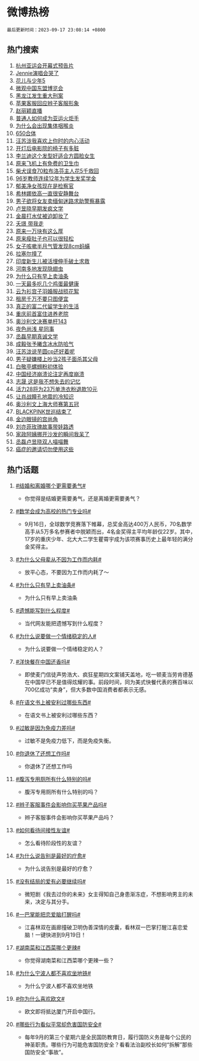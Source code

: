 # 微博热榜

`最后更新时间：2023-09-17 23:08:14 +0800`

## 热门搜索

1. [杭州亚运会开幕式预告片](https://m.weibo.cn/search?containerid=100103type%3D1%26t%3D10%26q%3D%23%E6%9D%AD%E5%B7%9E%E4%BA%9A%E8%BF%90%E4%BC%9A%E5%BC%80%E5%B9%95%E5%BC%8F%E9%A2%84%E5%91%8A%E7%89%87%23&stream_entry_id=51&isnewpage=1&extparam=seat%3D1%26filter_type%3Drealtimehot%26pos%3D0%26cate%3D10103%26dgr%3D0%26stream_entry_id%3D51%26c_type%3D51%26display_time%3D1694963293%26pre_seqid%3D1694963293708027168193)
1. [Jennie演唱会哭了](https://m.weibo.cn/search?containerid=100103type%3D1%26t%3D10%26q%3D%23Jennie%E6%BC%94%E5%94%B1%E4%BC%9A%E5%93%AD%E4%BA%86%23&stream_entry_id=31&isnewpage=1&extparam=seat%3D1%26filter_type%3Drealtimehot%26c_type%3D31%26flag%3D2%26band_rank%3D1%26q%3D%2523Jennie%25E6%25BC%2594%25E5%2594%25B1%25E4%25BC%259A%25E5%2593%25AD%25E4%25BA%2586%2523%26lcate%3D5001%26realpos%3D1%26pos%3D0%26cate%3D5001%26dgr%3D0%26stream_entry_id%3D31%26display_time%3D1694963293%26pre_seqid%3D1694963293708027168193)
1. [花儿与少年5](https://m.weibo.cn/search?containerid=100103type%3D1%26t%3D10%26q%3D%E8%8A%B1%E5%84%BF%E4%B8%8E%E5%B0%91%E5%B9%B45&stream_entry_id=31&isnewpage=1&extparam=seat%3D1%26filter_type%3Drealtimehot%26c_type%3D31%26flag%3D0%26band_rank%3D2%26q%3D%25E8%258A%25B1%25E5%2584%25BF%25E4%25B8%258E%25E5%25B0%2591%25E5%25B9%25B45%26lcate%3D5001%26realpos%3D2%26pos%3D1%26cate%3D5001%26dgr%3D0%26stream_entry_id%3D31%26display_time%3D1694963293%26pre_seqid%3D1694963293708027168193)
1. [微观中国东盟博览会](https://m.weibo.cn/search?containerid=100103type%3D1%26t%3D10%26q%3D%23%E5%BE%AE%E8%A7%82%E4%B8%AD%E5%9B%BD%E4%B8%9C%E7%9B%9F%E5%8D%9A%E8%A7%88%E4%BC%9A%23&stream_entry_id=31&isnewpage=1&extparam=seat%3D1%26filter_type%3Drealtimehot%26c_type%3D31%26flag%3D0%26band_rank%3D3%26q%3D%2523%25E5%25BE%25AE%25E8%25A7%2582%25E4%25B8%25AD%25E5%259B%25BD%25E4%25B8%259C%25E7%259B%259F%25E5%258D%259A%25E8%25A7%2588%25E4%25BC%259A%2523%26lcate%3D5001%26realpos%3D3%26pos%3D2%26cate%3D5001%26dgr%3D0%26stream_entry_id%3D31%26display_time%3D1694963293%26pre_seqid%3D1694963293708027168193)
1. [黑龙江发生重大刑案](https://m.weibo.cn/search?containerid=100103type%3D1%26t%3D10%26q%3D%23%E9%BB%91%E9%BE%99%E6%B1%9F%E5%8F%91%E7%94%9F%E9%87%8D%E5%A4%A7%E5%88%91%E6%A1%88%23&stream_entry_id=31&isnewpage=1&extparam=seat%3D1%26filter_type%3Drealtimehot%26c_type%3D31%26flag%3D2%26band_rank%3D4%26q%3D%2523%25E9%25BB%2591%25E9%25BE%2599%25E6%25B1%259F%25E5%258F%2591%25E7%2594%259F%25E9%2587%258D%25E5%25A4%25A7%25E5%2588%2591%25E6%25A1%2588%2523%26lcate%3D5001%26realpos%3D4%26pos%3D3%26cate%3D5001%26dgr%3D0%26stream_entry_id%3D31%26display_time%3D1694963293%26pre_seqid%3D1694963293708027168193)
1. [苹果客服回应辫子客服形象](https://m.weibo.cn/search?containerid=100103type%3D1%26t%3D10%26q%3D%23%E8%8B%B9%E6%9E%9C%E5%AE%A2%E6%9C%8D%E5%9B%9E%E5%BA%94%E8%BE%AB%E5%AD%90%E5%AE%A2%E6%9C%8D%E5%BD%A2%E8%B1%A1%23&stream_entry_id=31&isnewpage=1&extparam=seat%3D1%26filter_type%3Drealtimehot%26c_type%3D31%26flag%3D0%26band_rank%3D5%26q%3D%2523%25E8%258B%25B9%25E6%259E%259C%25E5%25AE%25A2%25E6%259C%258D%25E5%259B%259E%25E5%25BA%2594%25E8%25BE%25AB%25E5%25AD%2590%25E5%25AE%25A2%25E6%259C%258D%25E5%25BD%25A2%25E8%25B1%25A1%2523%26lcate%3D5001%26realpos%3D5%26pos%3D4%26cate%3D5001%26dgr%3D0%26stream_entry_id%3D31%26display_time%3D1694963293%26pre_seqid%3D1694963293708027168193)
1. [赵丽颖直播](https://m.weibo.cn/search?containerid=100103type%3D1%26t%3D10%26q%3D%E8%B5%B5%E4%B8%BD%E9%A2%96%E7%9B%B4%E6%92%AD&stream_entry_id=31&isnewpage=1&extparam=seat%3D1%26filter_type%3Drealtimehot%26c_type%3D31%26flag%3D0%26band_rank%3D6%26q%3D%25E8%25B5%25B5%25E4%25B8%25BD%25E9%25A2%2596%25E7%259B%25B4%25E6%2592%25AD%26lcate%3D5001%26realpos%3D6%26pos%3D5%26cate%3D5001%26dgr%3D0%26stream_entry_id%3D31%26display_time%3D1694963293%26pre_seqid%3D1694963293708027168193)
1. [普通人如何成为亚运火炬手](https://m.weibo.cn/search?containerid=100103type%3D1%26t%3D10%26q%3D%23%E6%99%AE%E9%80%9A%E4%BA%BA%E5%A6%82%E4%BD%95%E6%88%90%E4%B8%BA%E4%BA%9A%E8%BF%90%E7%81%AB%E7%82%AC%E6%89%8B%23&stream_entry_id=31&isnewpage=1&extparam=seat%3D1%26filter_type%3Drealtimehot%26topic_ad%3D1%26dgr%3D0%26lcate%3D5001%26q%3D%2523%25E6%2599%25AE%25E9%2580%259A%25E4%25BA%25BA%25E5%25A6%2582%25E4%25BD%2595%25E6%2588%2590%25E4%25B8%25BA%25E4%25BA%259A%25E8%25BF%2590%25E7%2581%25AB%25E7%2582%25AC%25E6%2589%258B%2523%26adid%3D203797%26cate%3D5001%26pos%3D6%26c_type%3D31%26is_ad_pos%3D1%26stream_entry_id%3D31%26band_rank%3D7%26display_time%3D1694963293%26pre_seqid%3D1694963293708027168193)
1. [为什么会出现集体咽喉炎](https://m.weibo.cn/search?containerid=100103type%3D1%26t%3D10%26q%3D%23%E4%B8%BA%E4%BB%80%E4%B9%88%E4%BC%9A%E5%87%BA%E7%8E%B0%E9%9B%86%E4%BD%93%E5%92%BD%E5%96%89%E7%82%8E%23&stream_entry_id=31&isnewpage=1&extparam=seat%3D1%26filter_type%3Drealtimehot%26c_type%3D31%26flag%3D0%26band_rank%3D7%26q%3D%2523%25E4%25B8%25BA%25E4%25BB%2580%25E4%25B9%2588%25E4%25BC%259A%25E5%2587%25BA%25E7%258E%25B0%25E9%259B%2586%25E4%25BD%2593%25E5%2592%25BD%25E5%2596%2589%25E7%2582%258E%2523%26lcate%3D5001%26realpos%3D7%26pos%3D7%26cate%3D5001%26dgr%3D0%26stream_entry_id%3D31%26display_time%3D1694963293%26pre_seqid%3D1694963293708027168193)
1. [650合体](https://m.weibo.cn/search?containerid=100103type%3D1%26t%3D10%26q%3D650%E5%90%88%E4%BD%93&stream_entry_id=31&isnewpage=1&extparam=seat%3D1%26filter_type%3Drealtimehot%26c_type%3D31%26flag%3D1%26band_rank%3D8%26q%3D650%25E5%2590%2588%25E4%25BD%2593%26lcate%3D5001%26realpos%3D8%26pos%3D8%26cate%3D5001%26dgr%3D0%26stream_entry_id%3D31%26display_time%3D1694963293%26pre_seqid%3D1694963293708027168193)
1. [汪苏泷我喜欢上你时的内心活动](https://m.weibo.cn/search?containerid=100103type%3D1%26t%3D10%26q%3D%23%E6%B1%AA%E8%8B%8F%E6%B3%B7%E6%88%91%E5%96%9C%E6%AC%A2%E4%B8%8A%E4%BD%A0%E6%97%B6%E7%9A%84%E5%86%85%E5%BF%83%E6%B4%BB%E5%8A%A8%23&stream_entry_id=31&isnewpage=1&extparam=seat%3D1%26filter_type%3Drealtimehot%26c_type%3D31%26flag%3D1%26band_rank%3D9%26q%3D%2523%25E6%25B1%25AA%25E8%258B%258F%25E6%25B3%25B7%25E6%2588%2591%25E5%2596%259C%25E6%25AC%25A2%25E4%25B8%258A%25E4%25BD%25A0%25E6%2597%25B6%25E7%259A%2584%25E5%2586%2585%25E5%25BF%2583%25E6%25B4%25BB%25E5%258A%25A8%2523%26lcate%3D5001%26realpos%3D9%26pos%3D9%26cate%3D5001%26dgr%3D0%26stream_entry_id%3D31%26display_time%3D1694963293%26pre_seqid%3D1694963293708027168193)
1. [开灯后电影院的椅子有多脏](https://m.weibo.cn/search?containerid=100103type%3D1%26t%3D10%26q%3D%23%E5%BC%80%E7%81%AF%E5%90%8E%E7%94%B5%E5%BD%B1%E9%99%A2%E7%9A%84%E6%A4%85%E5%AD%90%E6%9C%89%E5%A4%9A%E8%84%8F%23&stream_entry_id=31&isnewpage=1&extparam=seat%3D1%26filter_type%3Drealtimehot%26c_type%3D31%26flag%3D0%26band_rank%3D10%26q%3D%2523%25E5%25BC%2580%25E7%2581%25AF%25E5%2590%258E%25E7%2594%25B5%25E5%25BD%25B1%25E9%2599%25A2%25E7%259A%2584%25E6%25A4%2585%25E5%25AD%2590%25E6%259C%2589%25E5%25A4%259A%25E8%2584%258F%2523%26lcate%3D5001%26realpos%3D10%26pos%3D10%26cate%3D5001%26dgr%3D0%26stream_entry_id%3D31%26display_time%3D1694963293%26pre_seqid%3D1694963293708027168193)
1. [李兰迪这个发型好适合方圆脸女生](https://m.weibo.cn/search?containerid=100103type%3D1%26t%3D10%26q%3D%E6%9D%8E%E5%85%B0%E8%BF%AA%E8%BF%99%E4%B8%AA%E5%8F%91%E5%9E%8B%E5%A5%BD%E9%80%82%E5%90%88%E6%96%B9%E5%9C%86%E8%84%B8%E5%A5%B3%E7%94%9F&stream_entry_id=31&isnewpage=1&extparam=seat%3D1%26filter_type%3Drealtimehot%26c_type%3D31%26flag%3D1%26band_rank%3D11%26q%3D%25E6%259D%258E%25E5%2585%25B0%25E8%25BF%25AA%25E8%25BF%2599%25E4%25B8%25AA%25E5%258F%2591%25E5%259E%258B%25E5%25A5%25BD%25E9%2580%2582%25E5%2590%2588%25E6%2596%25B9%25E5%259C%2586%25E8%2584%25B8%25E5%25A5%25B3%25E7%2594%259F%26lcate%3D5001%26realpos%3D11%26pos%3D11%26cate%3D5001%26dgr%3D0%26stream_entry_id%3D31%26display_time%3D1694963293%26pre_seqid%3D1694963293708027168193)
1. [原来飞机上有免费的卫生巾](https://m.weibo.cn/search?containerid=100103type%3D1%26t%3D10%26q%3D%23%E5%8E%9F%E6%9D%A5%E9%A3%9E%E6%9C%BA%E4%B8%8A%E6%9C%89%E5%85%8D%E8%B4%B9%E7%9A%84%E5%8D%AB%E7%94%9F%E5%B7%BE%23&stream_entry_id=31&isnewpage=1&extparam=seat%3D1%26filter_type%3Drealtimehot%26c_type%3D31%26flag%3D2%26band_rank%3D12%26q%3D%2523%25E5%258E%259F%25E6%259D%25A5%25E9%25A3%259E%25E6%259C%25BA%25E4%25B8%258A%25E6%259C%2589%25E5%2585%258D%25E8%25B4%25B9%25E7%259A%2584%25E5%258D%25AB%25E7%2594%259F%25E5%25B7%25BE%2523%26lcate%3D5001%26realpos%3D12%26pos%3D12%26cate%3D5001%26dgr%3D0%26stream_entry_id%3D31%26display_time%3D1694963293%26pre_seqid%3D1694963293708027168193)
1. [柴犬误食70粒布洛芬主人花5千救回](https://m.weibo.cn/search?containerid=100103type%3D1%26t%3D10%26q%3D%23%E6%9F%B4%E7%8A%AC%E8%AF%AF%E9%A3%9F70%E7%B2%92%E5%B8%83%E6%B4%9B%E8%8A%AC%E4%B8%BB%E4%BA%BA%E8%8A%B15%E5%8D%83%E6%95%91%E5%9B%9E%23&stream_entry_id=31&isnewpage=1&extparam=seat%3D1%26filter_type%3Drealtimehot%26c_type%3D31%26flag%3D0%26band_rank%3D13%26q%3D%2523%25E6%259F%25B4%25E7%258A%25AC%25E8%25AF%25AF%25E9%25A3%259F70%25E7%25B2%2592%25E5%25B8%2583%25E6%25B4%259B%25E8%258A%25AC%25E4%25B8%25BB%25E4%25BA%25BA%25E8%258A%25B15%25E5%258D%2583%25E6%2595%2591%25E5%259B%259E%2523%26lcate%3D5001%26realpos%3D13%26pos%3D13%26cate%3D5001%26dgr%3D0%26stream_entry_id%3D31%26display_time%3D1694963293%26pre_seqid%3D1694963293708027168193)
1. [96岁教师连续12年为学生发奖学金](https://m.weibo.cn/search?containerid=100103type%3D1%26t%3D10%26q%3D%2396%E5%B2%81%E6%95%99%E5%B8%88%E8%BF%9E%E7%BB%AD12%E5%B9%B4%E4%B8%BA%E5%AD%A6%E7%94%9F%E5%8F%91%E5%A5%96%E5%AD%A6%E9%87%91%23&stream_entry_id=31&isnewpage=1&extparam=seat%3D1%26filter_type%3Drealtimehot%26c_type%3D31%26flag%3D32768%26band_rank%3D14%26q%3D%252396%25E5%25B2%2581%25E6%2595%2599%25E5%25B8%2588%25E8%25BF%259E%25E7%25BB%25AD12%25E5%25B9%25B4%25E4%25B8%25BA%25E5%25AD%25A6%25E7%2594%259F%25E5%258F%2591%25E5%25A5%2596%25E5%25AD%25A6%25E9%2587%2591%2523%26lcate%3D5001%26realpos%3D14%26pos%3D14%26cate%3D5001%26dgr%3D0%26stream_entry_id%3D31%26display_time%3D1694963293%26pre_seqid%3D1694963293708027168193)
1. [郁美净女孩现在是检察官](https://m.weibo.cn/search?containerid=100103type%3D1%26t%3D10%26q%3D%23%E9%83%81%E7%BE%8E%E5%87%80%E5%A5%B3%E5%AD%A9%E7%8E%B0%E5%9C%A8%E6%98%AF%E6%A3%80%E5%AF%9F%E5%AE%98%23&stream_entry_id=31&isnewpage=1&extparam=seat%3D1%26filter_type%3Drealtimehot%26c_type%3D31%26flag%3D0%26band_rank%3D15%26q%3D%2523%25E9%2583%2581%25E7%25BE%258E%25E5%2587%2580%25E5%25A5%25B3%25E5%25AD%25A9%25E7%258E%25B0%25E5%259C%25A8%25E6%2598%25AF%25E6%25A3%2580%25E5%25AF%259F%25E5%25AE%2598%2523%26lcate%3D5001%26realpos%3D15%26pos%3D15%26cate%3D5001%26dgr%3D0%26stream_entry_id%3D31%26display_time%3D1694963293%26pre_seqid%3D1694963293708027168193)
1. [希林娜依高一直很安静舞台](https://m.weibo.cn/search?containerid=100103type%3D1%26t%3D10%26q%3D%23%E5%B8%8C%E6%9E%97%E5%A8%9C%E4%BE%9D%E9%AB%98%E4%B8%80%E7%9B%B4%E5%BE%88%E5%AE%89%E9%9D%99%E8%88%9E%E5%8F%B0%23&stream_entry_id=31&isnewpage=1&extparam=seat%3D1%26filter_type%3Drealtimehot%26c_type%3D31%26flag%3D1%26band_rank%3D16%26q%3D%2523%25E5%25B8%258C%25E6%259E%2597%25E5%25A8%259C%25E4%25BE%259D%25E9%25AB%2598%25E4%25B8%2580%25E7%259B%25B4%25E5%25BE%2588%25E5%25AE%2589%25E9%259D%2599%25E8%2588%259E%25E5%258F%25B0%2523%26lcate%3D5001%26realpos%3D16%26pos%3D16%26cate%3D5001%26dgr%3D0%26stream_entry_id%3D31%26display_time%3D1694963293%26pre_seqid%3D1694963293708027168193)
1. [男子欲将女友卖缅甸迷路求助警察暴露](https://m.weibo.cn/search?containerid=100103type%3D1%26t%3D10%26q%3D%23%E7%94%B7%E5%AD%90%E6%AC%B2%E5%B0%86%E5%A5%B3%E5%8F%8B%E5%8D%96%E7%BC%85%E7%94%B8%E8%BF%B7%E8%B7%AF%E6%B1%82%E5%8A%A9%E8%AD%A6%E5%AF%9F%E6%9A%B4%E9%9C%B2%23&stream_entry_id=31&isnewpage=1&extparam=seat%3D1%26filter_type%3Drealtimehot%26c_type%3D31%26flag%3D2%26band_rank%3D17%26q%3D%2523%25E7%2594%25B7%25E5%25AD%2590%25E6%25AC%25B2%25E5%25B0%2586%25E5%25A5%25B3%25E5%258F%258B%25E5%258D%2596%25E7%25BC%2585%25E7%2594%25B8%25E8%25BF%25B7%25E8%25B7%25AF%25E6%25B1%2582%25E5%258A%25A9%25E8%25AD%25A6%25E5%25AF%259F%25E6%259A%25B4%25E9%259C%25B2%2523%26lcate%3D5001%26realpos%3D17%26pos%3D17%26cate%3D5001%26dgr%3D0%26stream_entry_id%3D31%26display_time%3D1694963293%26pre_seqid%3D1694963293708027168193)
1. [卢昱晓早期发疯文学](https://m.weibo.cn/search?containerid=100103type%3D1%26t%3D10%26q%3D%23%E5%8D%A2%E6%98%B1%E6%99%93%E6%97%A9%E6%9C%9F%E5%8F%91%E7%96%AF%E6%96%87%E5%AD%A6%23&stream_entry_id=31&isnewpage=1&extparam=seat%3D1%26filter_type%3Drealtimehot%26c_type%3D31%26flag%3D0%26band_rank%3D18%26q%3D%2523%25E5%258D%25A2%25E6%2598%25B1%25E6%2599%2593%25E6%2597%25A9%25E6%259C%259F%25E5%258F%2591%25E7%2596%25AF%25E6%2596%2587%25E5%25AD%25A6%2523%26lcate%3D5001%26realpos%3D18%26pos%3D18%26cate%3D5001%26dgr%3D0%26stream_entry_id%3D31%26display_time%3D1694963293%26pre_seqid%3D1694963293708027168193)
1. [金晨打水仗被迫卸妆了](https://m.weibo.cn/search?containerid=100103type%3D1%26t%3D10%26q%3D%23%E9%87%91%E6%99%A8%E6%89%93%E6%B0%B4%E4%BB%97%E8%A2%AB%E8%BF%AB%E5%8D%B8%E5%A6%86%E4%BA%86%23&stream_entry_id=31&isnewpage=1&extparam=seat%3D1%26filter_type%3Drealtimehot%26c_type%3D31%26flag%3D0%26band_rank%3D19%26q%3D%2523%25E9%2587%2591%25E6%2599%25A8%25E6%2589%2593%25E6%25B0%25B4%25E4%25BB%2597%25E8%25A2%25AB%25E8%25BF%25AB%25E5%258D%25B8%25E5%25A6%2586%25E4%25BA%2586%2523%26lcate%3D5001%26realpos%3D19%26pos%3D19%26cate%3D5001%26dgr%3D0%26stream_entry_id%3D31%26display_time%3D1694963293%26pre_seqid%3D1694963293708027168193)
1. [夭璟 带我走](https://m.weibo.cn/search?containerid=100103type%3D1%26t%3D10%26q%3D%E5%A4%AD%E7%92%9F+%E5%B8%A6%E6%88%91%E8%B5%B0&stream_entry_id=31&isnewpage=1&extparam=seat%3D1%26filter_type%3Drealtimehot%26c_type%3D31%26flag%3D0%26band_rank%3D20%26q%3D%25E5%25A4%25AD%25E7%2592%259F%2520%25E5%25B8%25A6%25E6%2588%2591%25E8%25B5%25B0%26lcate%3D5001%26realpos%3D20%26pos%3D20%26cate%3D5001%26dgr%3D0%26stream_entry_id%3D31%26display_time%3D1694963293%26pre_seqid%3D1694963293708027168193)
1. [原来一万块有这么厚](https://m.weibo.cn/search?containerid=100103type%3D1%26t%3D10%26q%3D%23%E5%8E%9F%E6%9D%A5%E4%B8%80%E4%B8%87%E5%9D%97%E6%9C%89%E8%BF%99%E4%B9%88%E5%8E%9A%23&stream_entry_id=31&isnewpage=1&extparam=seat%3D1%26filter_type%3Drealtimehot%26c_type%3D31%26flag%3D1%26band_rank%3D21%26q%3D%2523%25E5%258E%259F%25E6%259D%25A5%25E4%25B8%2580%25E4%25B8%2587%25E5%259D%2597%25E6%259C%2589%25E8%25BF%2599%25E4%25B9%2588%25E5%258E%259A%2523%26lcate%3D5001%26realpos%3D21%26pos%3D21%26cate%3D5001%26dgr%3D0%26stream_entry_id%3D31%26display_time%3D1694963293%26pre_seqid%3D1694963293708027168193)
1. [原来瘦肚子也可以很轻松](https://m.weibo.cn/search?containerid=100103type%3D1%26t%3D10%26q%3D%E5%8E%9F%E6%9D%A5%E7%98%A6%E8%82%9A%E5%AD%90%E4%B9%9F%E5%8F%AF%E4%BB%A5%E5%BE%88%E8%BD%BB%E6%9D%BE&stream_entry_id=31&isnewpage=1&extparam=seat%3D1%26filter_type%3Drealtimehot%26c_type%3D31%26flag%3D1%26band_rank%3D22%26q%3D%25E5%258E%259F%25E6%259D%25A5%25E7%2598%25A6%25E8%2582%259A%25E5%25AD%2590%25E4%25B9%259F%25E5%258F%25AF%25E4%25BB%25A5%25E5%25BE%2588%25E8%25BD%25BB%25E6%259D%25BE%26lcate%3D5001%26realpos%3D22%26pos%3D22%26cate%3D5001%26dgr%3D0%26stream_entry_id%3D31%26display_time%3D1694963293%26pre_seqid%3D1694963293708027168193)
1. [女子咳嗽半月气管发现8cm蚂蟥](https://m.weibo.cn/search?containerid=100103type%3D1%26t%3D10%26q%3D%23%E5%A5%B3%E5%AD%90%E5%92%B3%E5%97%BD%E5%8D%8A%E6%9C%88%E6%B0%94%E7%AE%A1%E5%8F%91%E7%8E%B08cm%E8%9A%82%E8%9F%A5%23&stream_entry_id=31&isnewpage=1&extparam=seat%3D1%26filter_type%3Drealtimehot%26c_type%3D31%26flag%3D1%26band_rank%3D23%26q%3D%2523%25E5%25A5%25B3%25E5%25AD%2590%25E5%2592%25B3%25E5%2597%25BD%25E5%258D%258A%25E6%259C%2588%25E6%25B0%2594%25E7%25AE%25A1%25E5%258F%2591%25E7%258E%25B08cm%25E8%259A%2582%25E8%259F%25A5%2523%26lcate%3D5001%26realpos%3D23%26pos%3D23%26cate%3D5001%26dgr%3D0%26stream_entry_id%3D31%26display_time%3D1694963293%26pre_seqid%3D1694963293708027168193)
1. [拉塞尔撞了](https://m.weibo.cn/search?containerid=100103type%3D1%26t%3D10%26q%3D%E6%8B%89%E5%A1%9E%E5%B0%94%E6%92%9E%E4%BA%86&stream_entry_id=31&isnewpage=1&extparam=seat%3D1%26filter_type%3Drealtimehot%26c_type%3D31%26flag%3D1%26band_rank%3D24%26q%3D%25E6%258B%2589%25E5%25A1%259E%25E5%25B0%2594%25E6%2592%259E%25E4%25BA%2586%26lcate%3D5001%26realpos%3D24%26pos%3D24%26cate%3D5001%26dgr%3D0%26stream_entry_id%3D31%26display_time%3D1694963293%26pre_seqid%3D1694963293708027168193)
1. [印度新生儿被活埋伸手破土求救](https://m.weibo.cn/search?containerid=100103type%3D1%26t%3D10%26q%3D%23%E5%8D%B0%E5%BA%A6%E6%96%B0%E7%94%9F%E5%84%BF%E8%A2%AB%E6%B4%BB%E5%9F%8B%E4%BC%B8%E6%89%8B%E7%A0%B4%E5%9C%9F%E6%B1%82%E6%95%91%23&stream_entry_id=31&isnewpage=1&extparam=seat%3D1%26filter_type%3Drealtimehot%26c_type%3D31%26flag%3D1%26band_rank%3D25%26q%3D%2523%25E5%258D%25B0%25E5%25BA%25A6%25E6%2596%25B0%25E7%2594%259F%25E5%2584%25BF%25E8%25A2%25AB%25E6%25B4%25BB%25E5%259F%258B%25E4%25BC%25B8%25E6%2589%258B%25E7%25A0%25B4%25E5%259C%259F%25E6%25B1%2582%25E6%2595%2591%2523%26lcate%3D5001%26realpos%3D25%26pos%3D25%26cate%3D5001%26dgr%3D0%26stream_entry_id%3D31%26display_time%3D1694963293%26pre_seqid%3D1694963293708027168193)
1. [河南多地发现隐翅虫](https://m.weibo.cn/search?containerid=100103type%3D1%26t%3D10%26q%3D%23%E6%B2%B3%E5%8D%97%E5%A4%9A%E5%9C%B0%E5%8F%91%E7%8E%B0%E9%9A%90%E7%BF%85%E8%99%AB%23&stream_entry_id=31&isnewpage=1&extparam=seat%3D1%26filter_type%3Drealtimehot%26c_type%3D31%26flag%3D0%26band_rank%3D26%26q%3D%2523%25E6%25B2%25B3%25E5%258D%2597%25E5%25A4%259A%25E5%259C%25B0%25E5%258F%2591%25E7%258E%25B0%25E9%259A%2590%25E7%25BF%2585%25E8%2599%25AB%2523%26lcate%3D5001%26realpos%3D26%26pos%3D26%26cate%3D5001%26dgr%3D0%26stream_entry_id%3D31%26display_time%3D1694963293%26pre_seqid%3D1694963293708027168193)
1. [为什么只有早上卖油条](https://m.weibo.cn/search?containerid=100103type%3D1%26t%3D10%26q%3D%23%E4%B8%BA%E4%BB%80%E4%B9%88%E5%8F%AA%E6%9C%89%E6%97%A9%E4%B8%8A%E5%8D%96%E6%B2%B9%E6%9D%A1%23&stream_entry_id=31&isnewpage=1&extparam=seat%3D1%26filter_type%3Drealtimehot%26c_type%3D31%26flag%3D1%26band_rank%3D27%26q%3D%2523%25E4%25B8%25BA%25E4%25BB%2580%25E4%25B9%2588%25E5%258F%25AA%25E6%259C%2589%25E6%2597%25A9%25E4%25B8%258A%25E5%258D%2596%25E6%25B2%25B9%25E6%259D%25A1%2523%26lcate%3D5001%26realpos%3D27%26pos%3D27%26cate%3D5001%26dgr%3D0%26stream_entry_id%3D31%26display_time%3D1694963293%26pre_seqid%3D1694963293708027168193)
1. [一天最多吃几个鸡蛋最健康](https://m.weibo.cn/search?containerid=100103type%3D1%26t%3D10%26q%3D%23%E4%B8%80%E5%A4%A9%E6%9C%80%E5%A4%9A%E5%90%83%E5%87%A0%E4%B8%AA%E9%B8%A1%E8%9B%8B%E6%9C%80%E5%81%A5%E5%BA%B7%23&stream_entry_id=31&isnewpage=1&extparam=seat%3D1%26filter_type%3Drealtimehot%26c_type%3D31%26flag%3D1%26band_rank%3D28%26q%3D%2523%25E4%25B8%2580%25E5%25A4%25A9%25E6%259C%2580%25E5%25A4%259A%25E5%2590%2583%25E5%2587%25A0%25E4%25B8%25AA%25E9%25B8%25A1%25E8%259B%258B%25E6%259C%2580%25E5%2581%25A5%25E5%25BA%25B7%2523%26lcate%3D5001%26realpos%3D28%26pos%3D28%26cate%3D5001%26dgr%3D0%26stream_entry_id%3D31%26display_time%3D1694963293%26pre_seqid%3D1694963293708027168193)
1. [云为衫宫子羽婚服战损花絮](https://m.weibo.cn/search?containerid=100103type%3D1%26t%3D10%26q%3D%23%E4%BA%91%E4%B8%BA%E8%A1%AB%E5%AE%AB%E5%AD%90%E7%BE%BD%E5%A9%9A%E6%9C%8D%E6%88%98%E6%8D%9F%E8%8A%B1%E7%B5%AE%23&stream_entry_id=31&isnewpage=1&extparam=seat%3D1%26filter_type%3Drealtimehot%26c_type%3D31%26flag%3D0%26band_rank%3D29%26q%3D%2523%25E4%25BA%2591%25E4%25B8%25BA%25E8%25A1%25AB%25E5%25AE%25AB%25E5%25AD%2590%25E7%25BE%25BD%25E5%25A9%259A%25E6%259C%258D%25E6%2588%2598%25E6%258D%259F%25E8%258A%25B1%25E7%25B5%25AE%2523%26lcate%3D5001%26realpos%3D29%26pos%3D29%26cate%3D5001%26dgr%3D0%26stream_entry_id%3D31%26display_time%3D1694963293%26pre_seqid%3D1694963293708027168193)
1. [租房千万不要只图便宜](https://m.weibo.cn/search?containerid=100103type%3D1%26t%3D10%26q%3D%23%E7%A7%9F%E6%88%BF%E5%8D%83%E4%B8%87%E4%B8%8D%E8%A6%81%E5%8F%AA%E5%9B%BE%E4%BE%BF%E5%AE%9C%23&stream_entry_id=31&isnewpage=1&extparam=seat%3D1%26filter_type%3Drealtimehot%26c_type%3D31%26flag%3D1%26band_rank%3D30%26q%3D%2523%25E7%25A7%259F%25E6%2588%25BF%25E5%258D%2583%25E4%25B8%2587%25E4%25B8%258D%25E8%25A6%2581%25E5%258F%25AA%25E5%259B%25BE%25E4%25BE%25BF%25E5%25AE%259C%2523%26lcate%3D5001%26realpos%3D30%26pos%3D30%26cate%3D5001%26dgr%3D0%26stream_entry_id%3D31%26display_time%3D1694963293%26pre_seqid%3D1694963293708027168193)
1. [真正的富二代留学生的生活](https://m.weibo.cn/search?containerid=100103type%3D1%26t%3D10%26q%3D%E7%9C%9F%E6%AD%A3%E7%9A%84%E5%AF%8C%E4%BA%8C%E4%BB%A3%E7%95%99%E5%AD%A6%E7%94%9F%E7%9A%84%E7%94%9F%E6%B4%BB&stream_entry_id=31&isnewpage=1&extparam=seat%3D1%26filter_type%3Drealtimehot%26c_type%3D31%26flag%3D1%26band_rank%3D31%26q%3D%25E7%259C%259F%25E6%25AD%25A3%25E7%259A%2584%25E5%25AF%258C%25E4%25BA%258C%25E4%25BB%25A3%25E7%2595%2599%25E5%25AD%25A6%25E7%2594%259F%25E7%259A%2584%25E7%2594%259F%25E6%25B4%25BB%26lcate%3D5001%26realpos%3D31%26pos%3D31%26cate%3D5001%26dgr%3D0%26stream_entry_id%3D31%26display_time%3D1694963293%26pre_seqid%3D1694963293708027168193)
1. [重庆前首富住进养老院](https://m.weibo.cn/search?containerid=100103type%3D1%26t%3D10%26q%3D%23%E9%87%8D%E5%BA%86%E5%89%8D%E9%A6%96%E5%AF%8C%E4%BD%8F%E8%BF%9B%E5%85%BB%E8%80%81%E9%99%A2%23&stream_entry_id=31&isnewpage=1&extparam=seat%3D1%26filter_type%3Drealtimehot%26c_type%3D31%26flag%3D1%26band_rank%3D32%26q%3D%2523%25E9%2587%258D%25E5%25BA%2586%25E5%2589%258D%25E9%25A6%2596%25E5%25AF%258C%25E4%25BD%258F%25E8%25BF%259B%25E5%2585%25BB%25E8%2580%2581%25E9%2599%25A2%2523%26lcate%3D5001%26realpos%3D32%26pos%3D32%26cate%3D5001%26dgr%3D0%26stream_entry_id%3D31%26display_time%3D1694963293%26pre_seqid%3D1694963293708027168193)
1. [奥沙利文决赛单杆143](https://m.weibo.cn/search?containerid=100103type%3D1%26t%3D10%26q%3D%23%E5%A5%A5%E6%B2%99%E5%88%A9%E6%96%87%E5%86%B3%E8%B5%9B%E5%8D%95%E6%9D%86143%23&stream_entry_id=31&isnewpage=1&extparam=seat%3D1%26filter_type%3Drealtimehot%26c_type%3D31%26flag%3D1%26band_rank%3D33%26q%3D%2523%25E5%25A5%25A5%25E6%25B2%2599%25E5%2588%25A9%25E6%2596%2587%25E5%2586%25B3%25E8%25B5%259B%25E5%258D%2595%25E6%259D%2586143%2523%26lcate%3D5001%26realpos%3D33%26pos%3D33%26cate%3D5001%26dgr%3D0%26stream_entry_id%3D31%26display_time%3D1694963293%26pre_seqid%3D1694963293708027168193)
1. [夜色尚浅 星同事](https://m.weibo.cn/search?containerid=100103type%3D1%26t%3D10%26q%3D%E5%A4%9C%E8%89%B2%E5%B0%9A%E6%B5%85+%E6%98%9F%E5%90%8C%E4%BA%8B&stream_entry_id=31&isnewpage=1&extparam=seat%3D1%26filter_type%3Drealtimehot%26c_type%3D31%26flag%3D1%26band_rank%3D34%26q%3D%25E5%25A4%259C%25E8%2589%25B2%25E5%25B0%259A%25E6%25B5%2585%2520%25E6%2598%259F%25E5%2590%258C%25E4%25BA%258B%26lcate%3D5001%26realpos%3D34%26pos%3D34%26cate%3D5001%26dgr%3D0%26stream_entry_id%3D31%26display_time%3D1694963293%26pre_seqid%3D1694963293708027168193)
1. [丞磊早期真诚文学](https://m.weibo.cn/search?containerid=100103type%3D1%26t%3D10%26q%3D%23%E4%B8%9E%E7%A3%8A%E6%97%A9%E6%9C%9F%E7%9C%9F%E8%AF%9A%E6%96%87%E5%AD%A6%23&stream_entry_id=31&isnewpage=1&extparam=seat%3D1%26filter_type%3Drealtimehot%26c_type%3D31%26flag%3D1%26band_rank%3D35%26q%3D%2523%25E4%25B8%259E%25E7%25A3%258A%25E6%2597%25A9%25E6%259C%259F%25E7%259C%259F%25E8%25AF%259A%25E6%2596%2587%25E5%25AD%25A6%2523%26lcate%3D5001%26realpos%3D35%26pos%3D35%26cate%3D5001%26dgr%3D0%26stream_entry_id%3D31%26display_time%3D1694963293%26pre_seqid%3D1694963293708027168193)
1. [成毅张予曦含冰水防哈气](https://m.weibo.cn/search?containerid=100103type%3D1%26t%3D10%26q%3D%E6%88%90%E6%AF%85%E5%BC%A0%E4%BA%88%E6%9B%A6%E5%90%AB%E5%86%B0%E6%B0%B4%E9%98%B2%E5%93%88%E6%B0%94&stream_entry_id=31&isnewpage=1&extparam=seat%3D1%26filter_type%3Drealtimehot%26c_type%3D31%26flag%3D1%26band_rank%3D36%26q%3D%25E6%2588%2590%25E6%25AF%2585%25E5%25BC%25A0%25E4%25BA%2588%25E6%259B%25A6%25E5%2590%25AB%25E5%2586%25B0%25E6%25B0%25B4%25E9%2598%25B2%25E5%2593%2588%25E6%25B0%2594%26lcate%3D5001%26realpos%3D36%26pos%3D36%26cate%3D5001%26dgr%3D0%26stream_entry_id%3D31%26display_time%3D1694963293%26pre_seqid%3D1694963293708027168193)
1. [汪苏泷说芋圆cp还好着呢](https://m.weibo.cn/search?containerid=100103type%3D1%26t%3D10%26q%3D%23%E6%B1%AA%E8%8B%8F%E6%B3%B7%E8%AF%B4%E8%8A%8B%E5%9C%86cp%E8%BF%98%E5%A5%BD%E7%9D%80%E5%91%A2%23&stream_entry_id=31&isnewpage=1&extparam=seat%3D1%26filter_type%3Drealtimehot%26c_type%3D31%26flag%3D1%26band_rank%3D37%26q%3D%2523%25E6%25B1%25AA%25E8%258B%258F%25E6%25B3%25B7%25E8%25AF%25B4%25E8%258A%258B%25E5%259C%2586cp%25E8%25BF%2598%25E5%25A5%25BD%25E7%259D%2580%25E5%2591%25A2%2523%26lcate%3D5001%26realpos%3D37%26pos%3D37%26cate%3D5001%26dgr%3D0%26stream_entry_id%3D31%26display_time%3D1694963293%26pre_seqid%3D1694963293708027168193)
1. [男子疑嫌楼上吵当2孩子面杀其父母](https://m.weibo.cn/search?containerid=100103type%3D1%26t%3D10%26q%3D%23%E7%94%B7%E5%AD%90%E7%96%91%E5%AB%8C%E6%A5%BC%E4%B8%8A%E5%90%B5%E5%BD%932%E5%AD%A9%E5%AD%90%E9%9D%A2%E6%9D%80%E5%85%B6%E7%88%B6%E6%AF%8D%23&stream_entry_id=31&isnewpage=1&extparam=seat%3D1%26filter_type%3Drealtimehot%26c_type%3D31%26flag%3D0%26band_rank%3D38%26q%3D%2523%25E7%2594%25B7%25E5%25AD%2590%25E7%2596%2591%25E5%25AB%258C%25E6%25A5%25BC%25E4%25B8%258A%25E5%2590%25B5%25E5%25BD%25932%25E5%25AD%25A9%25E5%25AD%2590%25E9%259D%25A2%25E6%259D%2580%25E5%2585%25B6%25E7%2588%25B6%25E6%25AF%258D%2523%26lcate%3D5001%26realpos%3D38%26pos%3D38%26cate%3D5001%26dgr%3D0%26stream_entry_id%3D31%26display_time%3D1694963293%26pre_seqid%3D1694963293708027168193)
1. [白敬亭螺蛳粉初体验](https://m.weibo.cn/search?containerid=100103type%3D1%26t%3D10%26q%3D%23%E7%99%BD%E6%95%AC%E4%BA%AD%E8%9E%BA%E8%9B%B3%E7%B2%89%E5%88%9D%E4%BD%93%E9%AA%8C%23&stream_entry_id=31&isnewpage=1&extparam=seat%3D1%26filter_type%3Drealtimehot%26c_type%3D31%26flag%3D1%26band_rank%3D39%26q%3D%2523%25E7%2599%25BD%25E6%2595%25AC%25E4%25BA%25AD%25E8%259E%25BA%25E8%259B%25B3%25E7%25B2%2589%25E5%2588%259D%25E4%25BD%2593%25E9%25AA%258C%2523%26lcate%3D5001%26realpos%3D39%26pos%3D39%26cate%3D5001%26dgr%3D0%26stream_entry_id%3D31%26display_time%3D1694963293%26pre_seqid%3D1694963293708027168193)
1. [中国经济崩溃论注定再度崩溃](https://m.weibo.cn/search?containerid=100103type%3D1%26t%3D10%26q%3D%23%E4%B8%AD%E5%9B%BD%E7%BB%8F%E6%B5%8E%E5%B4%A9%E6%BA%83%E8%AE%BA%E6%B3%A8%E5%AE%9A%E5%86%8D%E5%BA%A6%E5%B4%A9%E6%BA%83%23&stream_entry_id=31&isnewpage=1&extparam=seat%3D1%26filter_type%3Drealtimehot%26c_type%3D31%26flag%3D1%26band_rank%3D40%26q%3D%2523%25E4%25B8%25AD%25E5%259B%25BD%25E7%25BB%258F%25E6%25B5%258E%25E5%25B4%25A9%25E6%25BA%2583%25E8%25AE%25BA%25E6%25B3%25A8%25E5%25AE%259A%25E5%2586%258D%25E5%25BA%25A6%25E5%25B4%25A9%25E6%25BA%2583%2523%26lcate%3D5001%26realpos%3D40%26pos%3D40%26cate%3D5001%26dgr%3D0%26stream_entry_id%3D31%26display_time%3D1694963293%26pre_seqid%3D1694963293708027168193)
1. [志晟 这是我不想失去的记忆](https://m.weibo.cn/search?containerid=100103type%3D1%26t%3D10%26q%3D%E5%BF%97%E6%99%9F+%E8%BF%99%E6%98%AF%E6%88%91%E4%B8%8D%E6%83%B3%E5%A4%B1%E5%8E%BB%E7%9A%84%E8%AE%B0%E5%BF%86&stream_entry_id=31&isnewpage=1&extparam=seat%3D1%26filter_type%3Drealtimehot%26c_type%3D31%26flag%3D0%26band_rank%3D41%26q%3D%25E5%25BF%2597%25E6%2599%259F%2520%25E8%25BF%2599%25E6%2598%25AF%25E6%2588%2591%25E4%25B8%258D%25E6%2583%25B3%25E5%25A4%25B1%25E5%258E%25BB%25E7%259A%2584%25E8%25AE%25B0%25E5%25BF%2586%26lcate%3D5001%26realpos%3D41%26pos%3D41%26cate%3D5001%26dgr%3D0%26stream_entry_id%3D31%26display_time%3D1694963293%26pre_seqid%3D1694963293708027168193)
1. [活力28将为23万单洗衣粉退款10元](https://m.weibo.cn/search?containerid=100103type%3D1%26t%3D10%26q%3D%23%E6%B4%BB%E5%8A%9B28%E5%B0%86%E4%B8%BA23%E4%B8%87%E5%8D%95%E6%B4%97%E8%A1%A3%E7%B2%89%E9%80%80%E6%AC%BE10%E5%85%83%23&stream_entry_id=31&isnewpage=1&extparam=seat%3D1%26filter_type%3Drealtimehot%26c_type%3D31%26flag%3D0%26band_rank%3D42%26q%3D%2523%25E6%25B4%25BB%25E5%258A%259B28%25E5%25B0%2586%25E4%25B8%25BA23%25E4%25B8%2587%25E5%258D%2595%25E6%25B4%2597%25E8%25A1%25A3%25E7%25B2%2589%25E9%2580%2580%25E6%25AC%25BE10%25E5%2585%2583%2523%26lcate%3D5001%26realpos%3D42%26pos%3D42%26cate%3D5001%26dgr%3D0%26stream_entry_id%3D31%26display_time%3D1694963293%26pre_seqid%3D1694963293708027168193)
1. [让肖战瞳孔地震的冷知识](https://m.weibo.cn/search?containerid=100103type%3D1%26t%3D10%26q%3D%23%E8%AE%A9%E8%82%96%E6%88%98%E7%9E%B3%E5%AD%94%E5%9C%B0%E9%9C%87%E7%9A%84%E5%86%B7%E7%9F%A5%E8%AF%86%23&stream_entry_id=31&isnewpage=1&extparam=seat%3D1%26filter_type%3Drealtimehot%26c_type%3D31%26flag%3D0%26band_rank%3D43%26q%3D%2523%25E8%25AE%25A9%25E8%2582%2596%25E6%2588%2598%25E7%259E%25B3%25E5%25AD%2594%25E5%259C%25B0%25E9%259C%2587%25E7%259A%2584%25E5%2586%25B7%25E7%259F%25A5%25E8%25AF%2586%2523%26lcate%3D5001%26realpos%3D43%26pos%3D43%26cate%3D5001%26dgr%3D0%26stream_entry_id%3D31%26display_time%3D1694963293%26pre_seqid%3D1694963293708027168193)
1. [奥沙利文上海大师赛第五冠](https://m.weibo.cn/search?containerid=100103type%3D1%26t%3D10%26q%3D%23%E5%A5%A5%E6%B2%99%E5%88%A9%E6%96%87%E4%B8%8A%E6%B5%B7%E5%A4%A7%E5%B8%88%E8%B5%9B%E7%AC%AC%E4%BA%94%E5%86%A0%23&stream_entry_id=31&isnewpage=1&extparam=seat%3D1%26filter_type%3Drealtimehot%26c_type%3D31%26flag%3D1%26band_rank%3D44%26q%3D%2523%25E5%25A5%25A5%25E6%25B2%2599%25E5%2588%25A9%25E6%2596%2587%25E4%25B8%258A%25E6%25B5%25B7%25E5%25A4%25A7%25E5%25B8%2588%25E8%25B5%259B%25E7%25AC%25AC%25E4%25BA%2594%25E5%2586%25A0%2523%26lcate%3D5001%26realpos%3D44%26pos%3D44%26cate%3D5001%26dgr%3D0%26stream_entry_id%3D31%26display_time%3D1694963293%26pre_seqid%3D1694963293708027168193)
1. [BLACKPINK世巡结束了](https://m.weibo.cn/search?containerid=100103type%3D1%26t%3D10%26q%3D%23BLACKPINK%E4%B8%96%E5%B7%A1%E7%BB%93%E6%9D%9F%E4%BA%86%23&stream_entry_id=31&isnewpage=1&extparam=seat%3D1%26filter_type%3Drealtimehot%26c_type%3D31%26flag%3D0%26band_rank%3D45%26q%3D%2523BLACKPINK%25E4%25B8%2596%25E5%25B7%25A1%25E7%25BB%2593%25E6%259D%259F%25E4%25BA%2586%2523%26lcate%3D5001%26realpos%3D45%26pos%3D45%26cate%3D5001%26dgr%3D0%26stream_entry_id%3D31%26display_time%3D1694963293%26pre_seqid%3D1694963293708027168193)
1. [金边眼镜的宫尚角](https://m.weibo.cn/search?containerid=100103type%3D1%26t%3D10%26q%3D%23%E9%87%91%E8%BE%B9%E7%9C%BC%E9%95%9C%E7%9A%84%E5%AE%AB%E5%B0%9A%E8%A7%92%23&stream_entry_id=31&isnewpage=1&extparam=seat%3D1%26filter_type%3Drealtimehot%26c_type%3D31%26flag%3D1%26band_rank%3D46%26q%3D%2523%25E9%2587%2591%25E8%25BE%25B9%25E7%259C%25BC%25E9%2595%259C%25E7%259A%2584%25E5%25AE%25AB%25E5%25B0%259A%25E8%25A7%2592%2523%26lcate%3D5001%26realpos%3D46%26pos%3D46%26cate%3D5001%26dgr%3D0%26stream_entry_id%3D31%26display_time%3D1694963293%26pre_seqid%3D1694963293708027168193)
1. [刘亦菲玫瑰故事带娃路透](https://m.weibo.cn/search?containerid=100103type%3D1%26t%3D10%26q%3D%23%E5%88%98%E4%BA%A6%E8%8F%B2%E7%8E%AB%E7%91%B0%E6%95%85%E4%BA%8B%E5%B8%A6%E5%A8%83%E8%B7%AF%E9%80%8F%23&stream_entry_id=31&isnewpage=1&extparam=seat%3D1%26filter_type%3Drealtimehot%26c_type%3D31%26flag%3D0%26band_rank%3D47%26q%3D%2523%25E5%2588%2598%25E4%25BA%25A6%25E8%258F%25B2%25E7%258E%25AB%25E7%2591%25B0%25E6%2595%2585%25E4%25BA%258B%25E5%25B8%25A6%25E5%25A8%2583%25E8%25B7%25AF%25E9%2580%258F%2523%26lcate%3D5001%26realpos%3D47%26pos%3D47%26cate%3D5001%26dgr%3D0%26stream_entry_id%3D31%26display_time%3D1694963293%26pre_seqid%3D1694963293708027168193)
1. [家政阿姨挪开沙发的瞬间我呆了](https://m.weibo.cn/search?containerid=100103type%3D1%26t%3D10%26q%3D%23%E5%AE%B6%E6%94%BF%E9%98%BF%E5%A7%A8%E6%8C%AA%E5%BC%80%E6%B2%99%E5%8F%91%E7%9A%84%E7%9E%AC%E9%97%B4%E6%88%91%E5%91%86%E4%BA%86%23&stream_entry_id=31&isnewpage=1&extparam=seat%3D1%26filter_type%3Drealtimehot%26c_type%3D31%26flag%3D0%26band_rank%3D48%26q%3D%2523%25E5%25AE%25B6%25E6%2594%25BF%25E9%2598%25BF%25E5%25A7%25A8%25E6%258C%25AA%25E5%25BC%2580%25E6%25B2%2599%25E5%258F%2591%25E7%259A%2584%25E7%259E%25AC%25E9%2597%25B4%25E6%2588%2591%25E5%2591%2586%25E4%25BA%2586%2523%26lcate%3D5001%26realpos%3D48%26pos%3D48%26cate%3D5001%26dgr%3D0%26stream_entry_id%3D31%26display_time%3D1694963293%26pre_seqid%3D1694963293708027168193)
1. [丞磊卢昱晓双人喵喵舞](https://m.weibo.cn/search?containerid=100103type%3D1%26t%3D10%26q%3D%23%E4%B8%9E%E7%A3%8A%E5%8D%A2%E6%98%B1%E6%99%93%E5%8F%8C%E4%BA%BA%E5%96%B5%E5%96%B5%E8%88%9E%23&stream_entry_id=31&isnewpage=1&extparam=seat%3D1%26filter_type%3Drealtimehot%26c_type%3D31%26flag%3D0%26band_rank%3D49%26q%3D%2523%25E4%25B8%259E%25E7%25A3%258A%25E5%258D%25A2%25E6%2598%25B1%25E6%2599%2593%25E5%258F%258C%25E4%25BA%25BA%25E5%2596%25B5%25E5%2596%25B5%25E8%2588%259E%2523%26lcate%3D5001%26realpos%3D49%26pos%3D49%26cate%3D5001%26dgr%3D0%26stream_entry_id%3D31%26display_time%3D1694963293%26pre_seqid%3D1694963293708027168193)
1. [癌症的邀请切勿使用这些](https://m.weibo.cn/search?containerid=100103type%3D1%26t%3D10%26q%3D%E7%99%8C%E7%97%87%E7%9A%84%E9%82%80%E8%AF%B7%E5%88%87%E5%8B%BF%E4%BD%BF%E7%94%A8%E8%BF%99%E4%BA%9B&stream_entry_id=31&isnewpage=1&extparam=seat%3D1%26filter_type%3Drealtimehot%26c_type%3D31%26flag%3D1%26band_rank%3D50%26q%3D%25E7%2599%258C%25E7%2597%2587%25E7%259A%2584%25E9%2582%2580%25E8%25AF%25B7%25E5%2588%2587%25E5%258B%25BF%25E4%25BD%25BF%25E7%2594%25A8%25E8%25BF%2599%25E4%25BA%259B%26lcate%3D5001%26realpos%3D50%26pos%3D50%26cate%3D5001%26dgr%3D0%26stream_entry_id%3D31%26display_time%3D1694963293%26pre_seqid%3D1694963293708027168193)

## 热门话题

1. [#结婚和离婚哪个更需要勇气#](https://m.weibo.cn/search?containerid=231522type%3D1%26t%3D10%26q%3D%23%E7%BB%93%E5%A9%9A%E5%92%8C%E7%A6%BB%E5%A9%9A%E5%93%AA%E4%B8%AA%E6%9B%B4%E9%9C%80%E8%A6%81%E5%8B%87%E6%B0%94%23&stream_entry_id=128&isnewpage=1&extparam=seat%3D1%26cate%3D5004%26dgr%3D0%26pos%3D1-0-0%26unitid%3D1694906242344%26c_type%3D128%26lcate%3D5004%26display_time%3D1694963294%26pre_seqid%3D16949632947530640496)
    - 你觉得是结婚更需要勇气，还是离婚更需要勇气？

1. [#数学会成为高校的热门专业吗#](https://m.weibo.cn/search?containerid=231522type%3D1%26t%3D10%26q%3D%23%E6%95%B0%E5%AD%A6%E4%BC%9A%E6%88%90%E4%B8%BA%E9%AB%98%E6%A0%A1%E7%9A%84%E7%83%AD%E9%97%A8%E4%B8%93%E4%B8%9A%E5%90%97%23&stream_entry_id=128&isnewpage=1&extparam=seat%3D1%26cate%3D5004%26dgr%3D0%26pos%3D1-0-1%26unitid%3D1694955389331%26c_type%3D128%26lcate%3D5004%26display_time%3D1694963294%26pre_seqid%3D16949632947530640496)
    - 9月16日，全球数学竞赛落下帷幕，总奖金高达400万人民币，70名数学高手从5万多名参赛者中脱颖而出，4名金奖得主平均年龄仅22岁。其中，17岁的重庆少年、北大大二学生瞿霄宇成为该项赛事历史上最年轻的满分金奖得主。

1. [#为什么父母辈从不因为工作而内耗#](https://m.weibo.cn/search?containerid=231522type%3D1%26t%3D10%26q%3D%23%E4%B8%BA%E4%BB%80%E4%B9%88%E7%88%B6%E6%AF%8D%E8%BE%88%E4%BB%8E%E4%B8%8D%E5%9B%A0%E4%B8%BA%E5%B7%A5%E4%BD%9C%E8%80%8C%E5%86%85%E8%80%97%23&stream_entry_id=128&isnewpage=1&extparam=seat%3D1%26cate%3D5004%26dgr%3D0%26pos%3D1-0-2%26unitid%3D1694787203305%26c_type%3D128%26lcate%3D5004%26display_time%3D1694963294%26pre_seqid%3D16949632947530640496)
    - 放平心态，不要因为工作而内耗了～

1. [#为什么只有早上卖油条#](https://m.weibo.cn/search?containerid=231522type%3D1%26t%3D10%26q%3D%23%E4%B8%BA%E4%BB%80%E4%B9%88%E5%8F%AA%E6%9C%89%E6%97%A9%E4%B8%8A%E5%8D%96%E6%B2%B9%E6%9D%A1%23&stream_entry_id=128&isnewpage=1&extparam=seat%3D1%26cate%3D5004%26dgr%3D0%26pos%3D1-0-3%26unitid%3D1694957195962%26c_type%3D128%26lcate%3D5004%26display_time%3D1694963294%26pre_seqid%3D16949632947530640496)
    - 为什么只有早上卖油条

1. [#遗憾能写到什么程度#](https://m.weibo.cn/search?containerid=231522type%3D1%26t%3D10%26q%3D%23%E9%81%97%E6%86%BE%E8%83%BD%E5%86%99%E5%88%B0%E4%BB%80%E4%B9%88%E7%A8%8B%E5%BA%A6%23&stream_entry_id=128&isnewpage=1&extparam=seat%3D1%26cate%3D5004%26dgr%3D0%26pos%3D1-0-4%26unitid%3D1694951222779%26c_type%3D128%26lcate%3D5004%26display_time%3D1694963294%26pre_seqid%3D16949632947530640496)
    - 当代网友能把遗憾写到什么程度？

1. [#为什么说要做一个情绪稳定的人#](https://m.weibo.cn/search?containerid=231522type%3D1%26t%3D10%26q%3D%23%E4%B8%BA%E4%BB%80%E4%B9%88%E8%AF%B4%E8%A6%81%E5%81%9A%E4%B8%80%E4%B8%AA%E6%83%85%E7%BB%AA%E7%A8%B3%E5%AE%9A%E7%9A%84%E4%BA%BA%23&stream_entry_id=128&isnewpage=1&extparam=seat%3D1%26cate%3D5004%26dgr%3D0%26pos%3D1-0-5%26unitid%3D1694843595581%26c_type%3D128%26lcate%3D5004%26display_time%3D1694963294%26pre_seqid%3D16949632947530640496)
    - 为什么说要做一个情绪稳定的人？

1. [#洋快餐在中国还香吗#](https://m.weibo.cn/search?containerid=231522type%3D1%26t%3D10%26q%3D%23%E6%B4%8B%E5%BF%AB%E9%A4%90%E5%9C%A8%E4%B8%AD%E5%9B%BD%E8%BF%98%E9%A6%99%E5%90%97%23&stream_entry_id=128&isnewpage=1&extparam=seat%3D1%26cate%3D5004%26dgr%3D0%26pos%3D1-0-6%26unitid%3D1694947299921%26c_type%3D128%26lcate%3D5004%26display_time%3D1694963294%26pre_seqid%3D16949632947530640496)
    - 即使麦门信徒声势浩大、疯狂星期四文案铺天盖地，吃一顿麦当劳肯德基在中国早已不是值得炫耀的事。前段时间，同为美式快餐代表的赛百味以700亿成功“卖身”，但大多数中国消费者都表示无感。

1. [#在语文书上被安利过哪些东西#](https://m.weibo.cn/search?containerid=231522type%3D1%26t%3D10%26q%3D%23%E5%9C%A8%E8%AF%AD%E6%96%87%E4%B9%A6%E4%B8%8A%E8%A2%AB%E5%AE%89%E5%88%A9%E8%BF%87%E5%93%AA%E4%BA%9B%E4%B8%9C%E8%A5%BF%23&stream_entry_id=128&isnewpage=1&extparam=seat%3D1%26cate%3D5004%26dgr%3D0%26pos%3D1-0-7%26unitid%3D1694958411696%26c_type%3D128%26lcate%3D5004%26display_time%3D1694963294%26pre_seqid%3D16949632947530640496)
    - 在语文书上被安利过哪些东西？

1. [#过敏是因为免疫力差吗#](https://m.weibo.cn/search?containerid=231522type%3D1%26t%3D10%26q%3D%23%E8%BF%87%E6%95%8F%E6%98%AF%E5%9B%A0%E4%B8%BA%E5%85%8D%E7%96%AB%E5%8A%9B%E5%B7%AE%E5%90%97%23&stream_entry_id=128&isnewpage=1&extparam=seat%3D1%26cate%3D5004%26dgr%3D0%26pos%3D1-0-8%26unitid%3D1694822031092%26c_type%3D128%26lcate%3D5004%26display_time%3D1694963294%26pre_seqid%3D16949632947530640496)
    - 过敏不是免疫力低下，而是免疫失衡。

1. [#你退休了还想工作吗#](https://m.weibo.cn/search?containerid=231522type%3D1%26t%3D10%26q%3D%23%E4%BD%A0%E9%80%80%E4%BC%91%E4%BA%86%E8%BF%98%E6%83%B3%E5%B7%A5%E4%BD%9C%E5%90%97%23&stream_entry_id=128&isnewpage=1&extparam=seat%3D1%26cate%3D5004%26dgr%3D0%26pos%3D1-0-9%26unitid%3D1694951789523%26c_type%3D128%26lcate%3D5004%26display_time%3D1694963294%26pre_seqid%3D16949632947530640496)
    - 你退休了还想工作吗

1. [#腹泻专用厕所有什么特别的吗#](https://m.weibo.cn/search?containerid=231522type%3D1%26t%3D10%26q%3D%23%E8%85%B9%E6%B3%BB%E4%B8%93%E7%94%A8%E5%8E%95%E6%89%80%E6%9C%89%E4%BB%80%E4%B9%88%E7%89%B9%E5%88%AB%E7%9A%84%E5%90%97%23&stream_entry_id=128&isnewpage=1&extparam=seat%3D1%26cate%3D5004%26dgr%3D0%26pos%3D1-0-10%26unitid%3D1694954793489%26c_type%3D128%26lcate%3D5004%26display_time%3D1694963294%26pre_seqid%3D16949632947530640496)
    - 腹泻专用厕所有什么特别的吗？

1. [#辫子客服事件会影响你买苹果产品吗#](https://m.weibo.cn/search?containerid=231522type%3D1%26t%3D10%26q%3D%23%E8%BE%AB%E5%AD%90%E5%AE%A2%E6%9C%8D%E4%BA%8B%E4%BB%B6%E4%BC%9A%E5%BD%B1%E5%93%8D%E4%BD%A0%E4%B9%B0%E8%8B%B9%E6%9E%9C%E4%BA%A7%E5%93%81%E5%90%97%23&stream_entry_id=128&isnewpage=1&extparam=seat%3D1%26cate%3D5004%26dgr%3D0%26pos%3D1-0-11%26unitid%3D1694958993821%26c_type%3D128%26lcate%3D5004%26display_time%3D1694963294%26pre_seqid%3D16949632947530640496)
    - 辫子客服事件会影响你买苹果产品吗？

1. [#如何看待间接性友谊#](https://m.weibo.cn/search?containerid=231522type%3D1%26t%3D10%26q%3D%23%E5%A6%82%E4%BD%95%E7%9C%8B%E5%BE%85%E9%97%B4%E6%8E%A5%E6%80%A7%E5%8F%8B%E8%B0%8A%23&stream_entry_id=128&isnewpage=1&extparam=seat%3D1%26cate%3D5004%26dgr%3D0%26pos%3D1-0-12%26unitid%3D1694946718894%26c_type%3D128%26lcate%3D5004%26display_time%3D1694963294%26pre_seqid%3D16949632947530640496)
    - 怎么看待阶段性的友谊？

1. [#为什么说告别是最好的疗愈#](https://m.weibo.cn/search?containerid=231522type%3D1%26t%3D10%26q%3D%23%E4%B8%BA%E4%BB%80%E4%B9%88%E8%AF%B4%E5%91%8A%E5%88%AB%E6%98%AF%E6%9C%80%E5%A5%BD%E7%9A%84%E7%96%97%E6%84%88%23&stream_entry_id=128&isnewpage=1&extparam=seat%3D1%26cate%3D5004%26dgr%3D0%26pos%3D1-0-13%26unitid%3D1694955088561%26c_type%3D128%26lcate%3D5004%26display_time%3D1694963294%26pre_seqid%3D16949632947530640496)
    - 为什么说告别是最好的疗愈？

1. [#没有结局的爱有必要继续吗#](https://m.weibo.cn/search?containerid=231522type%3D1%26t%3D10%26q%3D%23%E6%B2%A1%E6%9C%89%E7%BB%93%E5%B1%80%E7%9A%84%E7%88%B1%E6%9C%89%E5%BF%85%E8%A6%81%E7%BB%A7%E7%BB%AD%E5%90%97%23&stream_entry_id=128&isnewpage=1&extparam=seat%3D1%26cate%3D5004%26dgr%3D0%26pos%3D1-0-14%26unitid%3D1694843258090%26c_type%3D128%26lcate%3D5004%26display_time%3D1694963294%26pre_seqid%3D16949632947530640496)
    - 微短剧《我去过你的未来》女主得知自己身患渐冻症，不想影响男主的未来，决定与其分手。

1. [#一巴掌能把恋爱脑打醒吗#](https://m.weibo.cn/search?containerid=231522type%3D1%26t%3D10%26q%3D%23%E4%B8%80%E5%B7%B4%E6%8E%8C%E8%83%BD%E6%8A%8A%E6%81%8B%E7%88%B1%E8%84%91%E6%89%93%E9%86%92%E5%90%97%23&stream_entry_id=128&isnewpage=1&extparam=seat%3D1%26cate%3D5004%26dgr%3D0%26pos%3D1-0-15%26unitid%3D1694856754073%26c_type%3D128%26lcate%3D5004%26display_time%3D1694963294%26pre_seqid%3D16949632947530640496)
    - 江喜林双在画廊撞破卫明伪善深情的皮囊，看林双一巴掌打醒江喜恋爱脑！一键快进到9月19日！

1. [#湖南菜和江西菜哪个更辣#](https://m.weibo.cn/search?containerid=231522type%3D1%26t%3D10%26q%3D%23%E6%B9%96%E5%8D%97%E8%8F%9C%E5%92%8C%E6%B1%9F%E8%A5%BF%E8%8F%9C%E5%93%AA%E4%B8%AA%E6%9B%B4%E8%BE%A3%23&stream_entry_id=128&isnewpage=1&extparam=seat%3D1%26cate%3D5004%26dgr%3D0%26pos%3D1-0-16%26unitid%3D1694877764807%26c_type%3D128%26lcate%3D5004%26display_time%3D1694963294%26pre_seqid%3D16949632947530640496)
    - 你觉得湖南菜和江西菜哪个更辣一些？

1. [#为什么宁波人都不喜欢坐地铁#](https://m.weibo.cn/search?containerid=231522type%3D1%26t%3D10%26q%3D%23%E4%B8%BA%E4%BB%80%E4%B9%88%E5%AE%81%E6%B3%A2%E4%BA%BA%E9%83%BD%E4%B8%8D%E5%96%9C%E6%AC%A2%E5%9D%90%E5%9C%B0%E9%93%81%23&stream_entry_id=128&isnewpage=1&extparam=seat%3D1%26cate%3D5004%26dgr%3D0%26pos%3D1-0-17%26unitid%3D1694958986432%26c_type%3D128%26lcate%3D5004%26display_time%3D1694963294%26pre_seqid%3D16949632947530640496)
    - 为什么宁波人都不喜欢坐地铁

1. [#你为什么喜欢欧文#](https://m.weibo.cn/search?containerid=231522type%3D1%26t%3D10%26q%3D%23%E4%BD%A0%E4%B8%BA%E4%BB%80%E4%B9%88%E5%96%9C%E6%AC%A2%E6%AC%A7%E6%96%87%23&stream_entry_id=128&isnewpage=1&extparam=seat%3D1%26cate%3D5004%26dgr%3D0%26pos%3D1-0-18%26unitid%3D1694932614083%26c_type%3D128%26lcate%3D5004%26display_time%3D1694963294%26pre_seqid%3D16949632947530640496)
    - 欧文即将抵达厦门开启中国行。

1. [#哪些行为看似平常却危害国防安全#](https://m.weibo.cn/search?containerid=231522type%3D1%26t%3D10%26q%3D%23%E5%93%AA%E4%BA%9B%E8%A1%8C%E4%B8%BA%E7%9C%8B%E4%BC%BC%E5%B9%B3%E5%B8%B8%E5%8D%B4%E5%8D%B1%E5%AE%B3%E5%9B%BD%E9%98%B2%E5%AE%89%E5%85%A8%23&stream_entry_id=128&isnewpage=1&extparam=seat%3D1%26cate%3D5004%26dgr%3D0%26pos%3D1-0-19%26unitid%3D1694848380312%26c_type%3D128%26lcate%3D5004%26display_time%3D1694963294%26pre_seqid%3D16949632947530640496)
    - 每年9月的第三个星期六是全民国防教育日，履行国防义务是每个公民的神圣职责。哪些行为可能危害国防安全？看看法治副校长如何“拆解”那些国防安全“事故”。

